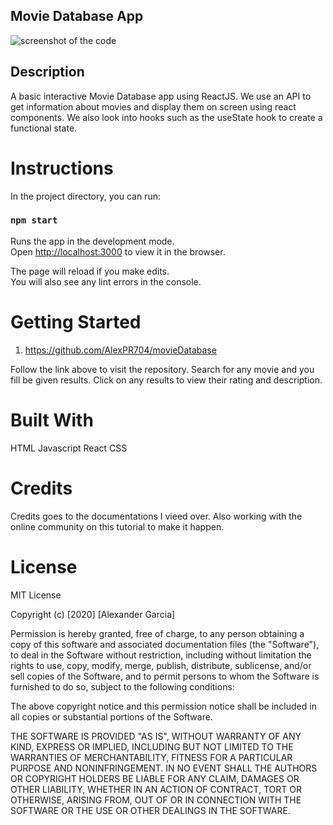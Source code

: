 ## Movie Database App

![screenshot of the code](image/movieApp.gif)

## Description
A basic interactive Movie Database app using ReactJS. We use an API to get information about movies and display them on screen using react components. We also look into hooks such as the useState hook to create a functional state.


# Instructions
In the project directory, you can run:

### `npm start`

Runs the app in the development mode.<br />
Open [http://localhost:3000](http://localhost:3000) to view it in the browser.

The page will reload if you make edits.<br />
You will also see any lint errors in the console.


# Getting Started
1. https://github.com/AlexPR704/movieDatabase

Follow the link above to visit the repository.
Search for any movie and you fill be given results.
Click on any results to view their rating and description.


# Built With
HTML
Javascript
React
CSS


# Credits
Credits goes to the documentations I vieed over. Also working with the online community on this tutorial to make it happen.

# License
MIT License

Copyright (c) [2020] [Alexander Garcia]

Permission is hereby granted, free of charge, to any person obtaining a copy of this software and associated documentation files (the "Software"), to deal in the Software without restriction, including without limitation the rights to use, copy, modify, merge, publish, distribute, sublicense, and/or sell copies of the Software, and to permit persons to whom the Software is furnished to do so, subject to the following conditions:

The above copyright notice and this permission notice shall be included in all copies or substantial portions of the Software.

THE SOFTWARE IS PROVIDED "AS IS", WITHOUT WARRANTY OF ANY KIND, EXPRESS OR IMPLIED, INCLUDING BUT NOT LIMITED TO THE WARRANTIES OF MERCHANTABILITY, FITNESS FOR A PARTICULAR PURPOSE AND NONINFRINGEMENT. IN NO EVENT SHALL THE AUTHORS OR COPYRIGHT HOLDERS BE LIABLE FOR ANY CLAIM, DAMAGES OR OTHER LIABILITY, WHETHER IN AN ACTION OF CONTRACT, TORT OR OTHERWISE, ARISING FROM, OUT OF OR IN CONNECTION WITH THE SOFTWARE OR THE USE OR OTHER DEALINGS IN THE SOFTWARE.